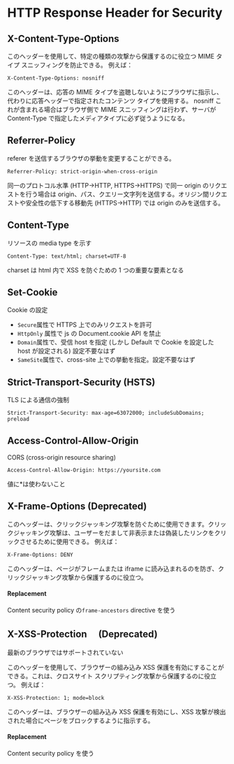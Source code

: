 # HTTP Response Header for Security

## X-Content-Type-Options

このヘッダーを使用して、特定の種類の攻撃から保護するのに役立つ MIME タイプ スニッフィングを防止できる。 例えば：

```
X-Content-Type-Options: nosniff
```

このヘッダーは、応答の MIME タイプを盗聴しないようにブラウザに指示し、代わりに応答ヘッダーで指定されたコンテンツ タイプを使用する。
nosniff これが含まれる場合はブラウザ側で MIME スニッフィングは行わず、サーバが Content-Type で指定したメディアタイプに必ず従うようになる。

## Referrer-Policy

referer を送信するブラウザの挙動を変更することができる。

```
Referrer-Policy: strict-origin-when-cross-origin
```

同一のプロトコル水準 (HTTP→HTTP, HTTPS→HTTPS) で同一 origin のリクエストを行う場合は origin、パス、クエリー文字列を送信する。オリジン間リクエストや安全性の低下する移動先 (HTTPS→HTTP) では origin のみを送信する。

## Content-Type

リソースの media type を示す

```
Content-Type: text/html; charset=UTF-8
```

charset は html 内で XSS を防ぐための 1 つの重要な要素となる

## Set-Cookie

Cookie の設定

- `Secure`属性で HTTPS 上でのみリクエストを許可
- `HttpOnly` 属性で js の Document.cookie API を禁止
- `Domain`属性で、受信 host を指定 (しかし Default で Cookie を設定した host が設定される) 設定不要なはず
- `SameSite`属性で、cross-site 上での挙動を指定。設定不要なはず

## Strict-Transport-Security (HSTS)

TLS による通信の強制

```
Strict-Transport-Security: max-age=63072000; includeSubDomains; preload
```

## Access-Control-Allow-Origin

CORS (cross-origin resource sharing)

```
Access-Control-Allow-Origin: https://yoursite.com
```

値に\*は使わないこと

## X-Frame-Options (Deprecated)

このヘッダーは、クリックジャッキング攻撃を防ぐために使用できます。クリックジャッキング攻撃は、ユーザーをだまして非表示または偽装したリンクをクリックさせるために使用できる。 例えば：

```
X-Frame-Options: DENY
```

このヘッダーは、ページがフレームまたは iframe に読み込まれるのを防ぎ、クリックジャッキング攻撃から保護するのに役立つ。

#### Replacement

Content security policy の`frame-ancestors` directive を使う

## X-XSS-Protection 　(Deprecated)

最新のブラウザではサポートされていない

このヘッダーを使用して、ブラウザーの組み込み XSS 保護を有効にすることができる。これは、クロスサイト スクリプティング攻撃から保護するのに役立つ。 例えば：

```
X-XSS-Protection: 1; mode=block
```

このヘッダーは、ブラウザーの組み込み XSS 保護を有効にし、XSS 攻撃が検出された場合にページをブロックするように指示する。

#### Replacement

Content security policy を使う
